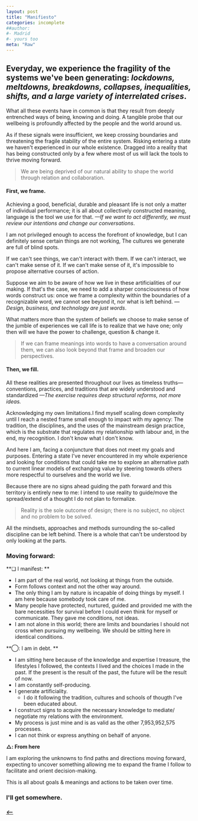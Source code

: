 ```yaml
---
layout: post
title: "Manifiesto"
categories: incomplete
##author:
#- Madrid
#- yours too
meta: "Raw"
---
```


## Everyday, we experience the fragility of the systems we've been generating: *lockdowns, meltdowns, breakdowns, collapses, inequalities, shifts, and a large variety of interrelated crises*.

What all these events have in common is that they result from deeply entrenched ways of being, knowing and doing. A tangible probe that our wellbeing is profoundly affected by the people and the world around us. 

As if these signals were insufficient, we keep crossing boundaries and threatening the fragile stability of the entire system. Risking entering a state we haven't experienced in our whole existence. Dragged into a reality that has being constructed only by a few where most of us will lack the tools to thrive moving forward.

> We are being deprived of our natural ability to shape the world through relation and collaboration.

#### First, we frame.
Achieving a good, beneficial, durable and pleasant life is not only a matter of individual performance; it is all about collectively constructed meaning, language is the tool we use for that. *—If we want to act differently, we must review our intentions and change our conversations*.   

I am not privileged enough to access the forefront of knowledge, but I can definitely sense certain things are not working, The cultures we generate are full of blind spots.  

If we can't see things, we can't interact with them. If we can't interact, we can't make sense of it. If we can't make sense of it, it's impossible to propose alternative courses of action.     

Suppose we aim to be aware of how we live in these artificialities of our making. If that's the case, we need to add a sharper consciousness of how words construct us: once we frame a complexity within the boundaries of a recognizable word, we cannot see beyond it, nor what is left behind. *—Design, business, and technology are just words*. 

What matters more than the system of beliefs we choose to make sense of the jumble of experiences we call life is to realize that we have one; only then will we have the power to challenge, question & change it.

> If we can frame meanings into words to have a conversation around them, we can also look beyond that frame and broaden our perspectives.  

#### Then, we fill.
All these realities are presented throughout our lives as timeless truths—conventions, practices, and traditions that are widely understood and standardized *—The exercise requires deep structural reforms, not more ideas.* 

Acknowledging my own limitations.I find myself scaling down complexity until I reach a nested frame small enough to impact with my agency: The tradition, the disciplines, and the uses of the mainstream design practice, which is the substrate that regulates my relationship with labour and, in the end, my recognition. I don't know what I don't know.

And here I am, facing a conjuncture that does not meet my goals and purposes. Entering a state I've never encountered in my whole experience and looking for conditions that could take me to explore an alternative path to current linear models of exchanging value by steering towards others more respectful to ourselves and the world we live.   

Because there are no signs ahead guiding the path forward and this territory is entirely new to me: I intend to use reality to guide/move the spread/extend of a thought I do not plan to formalize. 

> Reality is the sole outcome of design; there is no subject, no object and no problem to be solved. 

All the mindsets, approaches and methods surrounding the so-called discipline can be left behind. There is a whole that can't be understood by only looking at the parts.


### Moving forward:   
**❏ I manifest: **  
- I am part of the real world, not looking at things from the outside.
- Form follows context and not the other way around.  
- The only thing I am by nature is incapable of doing things by myself. I am here because somebody took care of me.   
- Many people have protected, nurtured, guided and provided me with the bare necessities for survival before I could even think for myself or communicate. They gave me conditions, not ideas.  
- I am not alone in this world; there are limits and boundaries I should not cross when pursuing my wellbeing. We should be sitting here in identical conditions. 

**◯: I am in debt. **

- I am sitting here because of the knowledge and expertise I treasure, the lifestyles I followed, the contexts I lived and the choices I made in the past. If the present is the result of the past, the future will be the result of now.
- I am constantly self-producing. 
- I generate artificiality. 
	- I do it following the tradition, cultures and schools of thougth I've been educated about.
- I construct signs to acquire the necessary knowledge to mediate/ negotiate my relations with the environment.
-  My process is just mine and is as valid as the other 7,953,952,575 processes. 
-  I can not think or express anything on behalf of anyone. 

**△: From here**

I am exploring the unknowns to find paths and directions moving forward, expecting to uncover something allowing me to expand the frame I follow to facilitate and orient decision-making.

This is all about goals & meanings and actions to be taken over time. 

### I'll get somewhere. 


##### [⟵](/../../incomplete/index.html)
